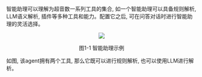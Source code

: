 智能助理可以理解为超音数一系列工具的集合, 如一个智能助理可以具备规则解析, LLM语义解析, 插件等多种工具和能力。配置它之后, 可在问答对话时进行智能助理的灵活选择。


<div align="center" >
    <img src=https://github.com/tencentmusic/supersonic/assets/22031277/d57b8e96-b8c4-4e25-8419-c0b5dcb53f62/>
    <p>图1-1 智能助理示例</p>
</div>

如图, 该agent拥有两个工具, 那么它既可以进行规则解析, 也可以使用LLM进行解析。
